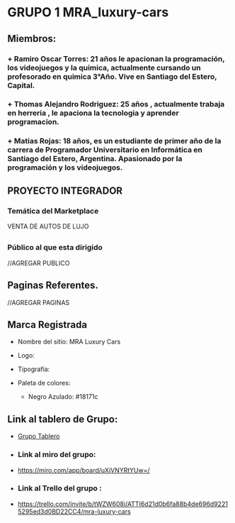 # GRUPO 1 MRA_luxury-cars

## Miembros:
   ### + Ramiro Oscar Torres: 21 años le apacionan la programación, los videojuegos y la quimica, actualmente cursando un profesorado en quimica 3°Año. Vive en Santiago del Estero, Capital.
   ### + Thomas Alejandro Rodriguez: 25 años , actualmente trabaja en herreria , le apaciona la tecnologia y aprender programacion. 
   ### + Matias Rojas: 18 años, es un estudiante de primer año de la carrera de Programador Universitario en Informática en Santiago del Estero, Argentina. Apasionado por la programación y los videojuegos.

## PROYECTO INTEGRADOR
 ### Temática del Marketplace
 VENTA DE AUTOS DE LUJO

## 

### Público al que esta dirigido
 //AGREGAR PUBLICO

## Paginas Referentes.
  //AGREGAR PAGINAS

## Marca Registrada
- Nombre del sitio: MRA Luxury Cars
- Logo:  
- Tipografía:
   
- Paleta de colores: 
  - Negro Azulado: #18171c   

## Link al tablero de Grupo:
  - [Grupo Tablero](////////)

  - ### Link al miro del grupo:
  - https://miro.com/app/board/uXjVNYRtYUw=/

  - ### Link al Trello del grupo :
  - https://trello.com/invite/b/tWZW608i/ATTI6d21d0b6fa88b4de696d92215295ed3d0BD22CC4/mra-luxury-cars
